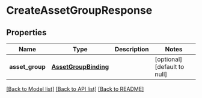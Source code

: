 # CreateAssetGroupResponse
## Properties

| Name | Type | Description | Notes |
|------------ | ------------- | ------------- | -------------|
| **asset\_group** | [**AssetGroupBinding**](AssetGroupBinding.md) |  | [optional] [default to null] |

[[Back to Model list]](../README.md#documentation-for-models) [[Back to API list]](../README.md#documentation-for-api-endpoints) [[Back to README]](../README.md)

